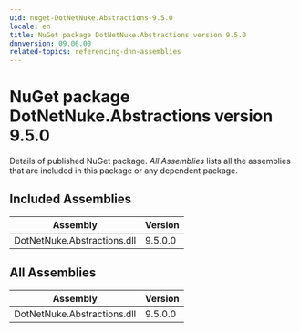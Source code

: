 ```yaml
---
uid: nuget-DotNetNuke.Abstractions-9.5.0
locale: en
title: NuGet package DotNetNuke.Abstractions version 9.5.0
dnnversion: 09.06.00
related-topics: referencing-dnn-assemblies
---
```


# NuGet package DotNetNuke.Abstractions version 9.5.0
Details of published NuGet package.
*All Assemblies* lists all the assemblies that are included in this package or any dependent package.

## Included Assemblies

|Assembly|Version|
|---|---|
|DotNetNuke.Abstractions.dll|9.5.0.0|

## All Assemblies

|Assembly|Version|
|---|---|
|DotNetNuke.Abstractions.dll|9.5.0.0|

